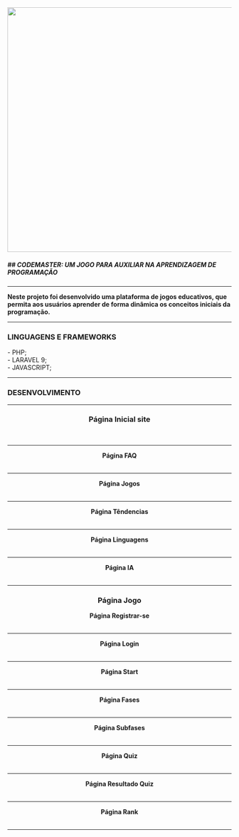 <div align="center">
    <img src="public/template/assets/images/logo.png" alt="" style="width: 550px;">
</div>
<h5>## CODEMASTER: UM JOGO PARA AUXILIAR NA APRENDIZAGEM DE PROGRAMAÇÃO</h5>
<hr>
<b>Neste projeto foi desenvolvido uma plataforma de jogos educativos, que permita aos usuários aprender de forma dinâmica os conceitos iniciais da programação.</b>
<hr>
<h3>LINGUAGENS E FRAMEWORKS</h3>
- PHP;<br>
- LARAVEL 9;<br>
- JAVASCRIPT;<br>
<hr>
<h3>DESENVOLVIMENTO</h3>
<hr>
<div align="center">
    <h3>Página Inicial site</h3>
    <br>
    <img src="public/template/assets/images/image-init.png" alt="" style="width: auto 0px;">
    <hr>
    <b>Página FAQ</b><br>
    <br>
    <img src="public/template/assets/images/faq.png" alt="" style="width: auto 0px;">
    <hr>
    <b>Página Jogos</b><br>
    <br>
    <img src="public/template/assets/images/jogos.png" alt="" style="width: auto 0px;">
    <hr>
    <b>Página Têndencias</b><br>
    <br>
    <img src="public/template/assets/images/tendencias.png" alt="" style="width: auto 0px;">
    <hr>
    <b>Página Linguagens</b><br>
    <br>
    <img src="public/template/assets/images/novidade.png" alt="" style="width: auto 0px;">
    <hr>
    <b>Página IA</b><br>
    <br>
    <img src="public/template/assets/images/ia.png" alt="" style="width: auto 0px;">
    <hr>
      <h3>Página Jogo</h3>
       <b>Página Registrar-se</b><br>
    <br>
    <img src="public/template/assets/images/register.png" alt="" style="width: auto 0px;">
    <hr>
    <b>Página Login</b><br>
    <br>
    <img src="public/template/assets/images/login.png" alt="" style="width: auto 0px;">
    <hr>
    <b>Página Start</b><br>
    <br>
    <img src="public/template/assets/images/start.png" alt="" style="width: auto 0px;">
    <hr>
    <b>Página Fases</b><br>
    <br>
    <img src="public/template/assets/images/fase.png" alt="" style="width: auto 0px;">
    <hr>
    <b>Página Subfases</b><br>
    <br>
    <img src="public/template/assets/images/sub.png" alt="" style="width: auto 0px;">
    <hr>
    <b>Página Quiz</b><br>
    <br>
    <img src="public/template/assets/images/quiz.png" alt="" style="width: auto 0px;">
    <hr>
    <b>Página Resultado Quiz</b><br>
    <br>
    <img src="public/template/assets/images/green.png" alt="" style="width: auto 0px;">
    <br>
    <img src="public/template/assets/images/red.png" alt="" style="width: auto 0px;">
    <hr>
    <b>Página Rank</b><br>
    <br>
    <img src="public/template/assets/images/rank.png" alt="" style="width: auto 0px;">
</div>
<hr>
